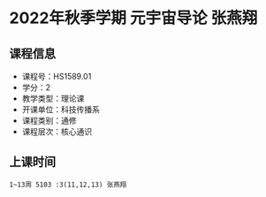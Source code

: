 # 2022年秋季学期 元宇宙导论 张燕翔






## 课程信息

- 课程号：HS1589.01
- 学分：2
- 教学类型：理论课
- 开课单位：科技传播系
- 课程类别：通修
- 课程层次：核心通识

## 上课时间

```
1~13周 5103 :3(11,12,13) 张燕翔
```

